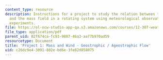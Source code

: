 ```yaml
---
content_type: resource
description: Instructions for a project to study the relation between the wind field
  and the mass field in a rotating system using meteorological observations and laboratory
  experiments.
file: https://ol-ocw-studio-app-qa.s3.amazonaws.com/courses/12-307-weather-and-climate-laboratory-spring-2009/c26dc9e43091802ebd6e3fe82d858075_masswind.pdf
file_type: application/pdf
parent_uid: 02f674ca-fc93-9887-46a3-aa77b970ad59
resourcetype: Document
title: 'Project 1: Mass and Wind - Geostrophic / Ageostrophic Flow'
uid: c26dc9e4-3091-802e-bd6e-3fe82d858075
---
```

